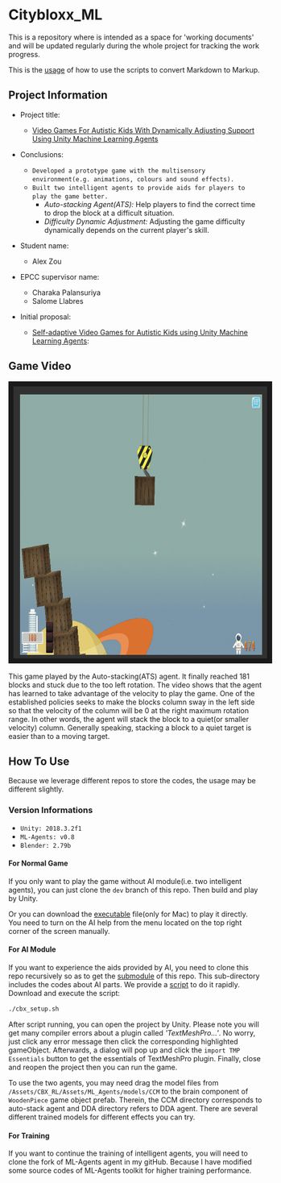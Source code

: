 # Citybloxx_ML
This is a repository where is intended as a space for 'working documents' and will be updated regularly during the whole project for tracking the work progress.
  
This is the [usage](https://github.com/gzrjzcx/Citybloxx_ML/issues/1) of how to use the scripts to convert Markdown to Markup. 

## Project Information
- Project title: 
    - [Video Games For Autistic Kids With Dynamically Adjusting Support Using Unity Machine Learning Agents](https://www.wiki.ed.ac.uk/pages/viewpage.action?spaceKey=hpcdis&title=S1702794+Alex+Zou)

- Conclusions:
    - `Developed a prototype game with the multisensory environment(e.g. animations, colours and sound effects).`
    - `Built two intelligent agents to provide aids for players to play the game better.`
        - *Auto-stacking Agent(ATS):* Help players to find the correct time to drop the block at a difficult situation.
        - *Difficulty Dynamic Adjustment:* Adjusting the game difficulty dynamically depends on the current player's skill.

- Student name:
    - Alex Zou
- EPCC supervisor name:
    - Charaka Palansuriya
    - Salome Llabres

- Initial proposal:
    - [Self-adaptive Video Games for Autistic Kids using Unity Machine Learning Agents](https://www.wiki.ed.ac.uk/display/hpcdis/Self-adaptive+Video+Games+for+Autistic+Kids+using+Unity+Machine+Learning+Agents):


## Game Video

<!-- [![The Video of Auto-stakcing Agent Gameplaying](https://github.com/gzrjzcx/Citybloxx_ML/blob/dev/screenshot/cover.png)](https://www.youtube.com/watch?v=NGrwlK7TIi4&feature=youtu.be) -->

<a href="https://www.youtube.com/watch?v=NGrwlK7TIi4&feature=youtu.be
" target="_blank"><img src="https://github.com/gzrjzcx/Citybloxx_ML/blob/dev/screenshot/cover.png" 
alt="The Video of Auto-stakcing Agent Gameplaying" width="720" height="540" border="10" /></a>


This game played by the Auto-stacking(ATS) agent. It finally reached 181 blocks and stuck due to the too left rotation. The video shows that the agent has learned to take advantage of the velocity to play the game. One of the established policies seeks to make the blocks column sway in the left side so that the velocity of the column will be 0 at the right maximum rotation range.
In other words, the agent will stack the block to a quiet(or smaller velocity) column. Generally speaking, stacking a block to a quiet target is easier than to a moving target.

## How To Use
Because we leverage different repos to store the codes, the usage may be different slightly. 

### Version Informations
- `Unity: 2018.3.2f1`
- `ML-Agents: v0.8`
- `Blender: 2.79b`

#### For Normal Game
If you only want to play the game without AI module(i.e. two intelligent agents), you can just clone the `dev` branch of this repo. Then build and play by Unity.  

Or you can download the [executable](https://github.com/gzrjzcx/Citybloxx_ML/blob/dev/citybloxx) file(only for Mac) to play it directly. You need to turn on the AI help from the menu located on the top right corner of the screen manually.

#### For AI Module
If you want to experience the aids provided by AI, you need to clone this repo recursively so as to get the [submodule](https://github.com/gzrjzcx/CBX_RL) of this repo. This sub-directory includes the codes about AI parts. We provide a [script](https://github.com/gzrjzcx/Citybloxx_ML/blob/dev/cbx_setup.sh) to do it rapidly. Download and execute the script:
```sh
./cbx_setup.sh
```

After script running, you can open the project by Unity. Please note you will get many compiler errors about a plugin called *'TextMeshPro...'*. No worry, just click any error message then click the corresponding highlighted gameObject. Afterwards, a dialog will pop up and click the `import TMP Essentials` button to get the essentials of TextMeshPro plugin. Finally, close and reopen the project then you can run the game.  

To use the two agents, you may need drag the model files from `/Assets/CBX_RL/Assets/ML_Agents/models/CCM` to the brain component of `WoodenPiece` game object prefab. Therein, the CCM directory corresponds to auto-stack agent and DDA directory refers to DDA agent. There are several different trained models for different effects you can try.

#### For Training
If you want to continue the training of intelligent agents, you will need to clone the fork of ML-Agents agent in my gitHub. Because I have modified some source codes of ML-Agents toolkit for higher training performance.















